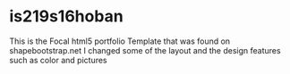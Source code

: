 # is219s16hoban
This is the Focal html5 portfolio Template that was found on shapebootstrap.net
I changed some of the layout and the design features such as color and pictures
